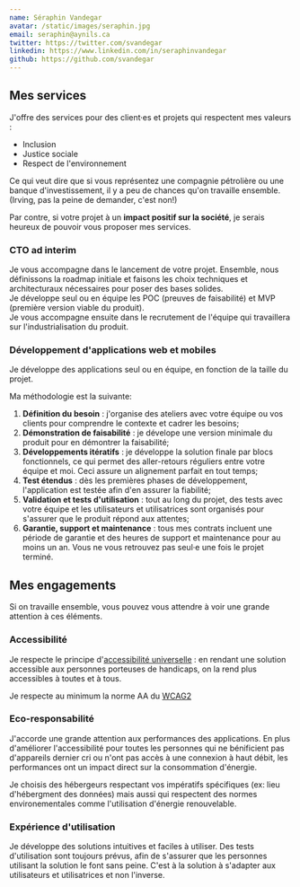 ```yaml
---
name: Séraphin Vandegar
avatar: /static/images/seraphin.jpg
email: seraphin@aynils.ca
twitter: https://twitter.com/svandegar
linkedin: https://www.linkedin.com/in/seraphinvandegar
github: https://github.com/svandegar
---
```


## Mes services

J'offre des services pour des client·es et projets qui respectent mes valeurs :

- Inclusion
- Justice sociale
- Respect de l'environnement

Ce qui veut dire que si vous représentez une compagnie pétrolière ou une banque d'investissement, il y a peu de chances qu'on travaille ensemble. (Irving, pas la peine de demander, c'est non!)

Par contre, si votre projet à un **impact positif sur la société**, je serais heureux de pouvoir vous proposer mes services.

### CTO ad interim

Je vous accompagne dans le lancement de votre projet. Ensemble, nous définissons la roadmap initiale et faisons les choix techniques et architecturaux nécessaires pour poser des bases solides.  
Je développe seul ou en équipe les POC (preuves de faisabilité) et MVP (première version viable du produit).  
Je vous accompagne ensuite dans le recrutement de l'équipe qui travaillera sur l'industrialisation du produit.

### Développement d'applications web et mobiles

Je développe des applications seul ou en équipe, en fonction de la taille du projet.

Ma méthodologie est la suivante:

1. **Définition du besoin** : j'organise des ateliers avec votre équipe ou vos clients pour comprendre le contexte et cadrer les besoins;
2. **Démonstration de faisabilité** : je dévelope une version minimale du produit pour en démontrer la faisabilité;
3. **Développements itératifs** : je développe la solution finale par blocs fonctionnels, ce qui permet des aller-retours réguliers entre votre équipe et moi. Ceci assure un alignement parfait en tout temps;
4. **Test étendus** : dès les premières phases de développement, l'application est testée afin d'en assurer la fiabilité;
5. **Validation et tests d'utilisation** : tout au long du projet, des tests avec votre équipe et les utilisateurs et utilisatrices sont organisés pour s'assurer que le produit répond aux attentes;
6. **Garantie, support et maintenance** : tous mes contrats incluent une période de garantie et des heures de support et maintenance pour au moins un an. Vous ne vous retrouvez pas seul·e une fois le projet terminé.

## Mes engagements

Si on travaille ensemble, vous pouvez vous attendre à voir une grande attention à ces éléments.

### Accessibilité

Je respecte le principe d'[accessibilité universelle](https://www.altergo.ca/fr/accessibilite-universelle/quest-ce-que-laccessibilite-universelle/) : en rendant une solution accessible aux personnes porteuses de handicaps, on la rend plus accessibles à toutes et à tous.

Je respecte au minimum la norme AA du [WCAG2](https://www.w3.org/WAI/standards-guidelines/wcag/)

### Eco-responsabilité

J'accorde une grande attention aux performances des applications. En plus d'améliorer l'accessibilité pour toutes les personnes qui ne bénificient pas d'appareils dernier cri ou n'ont pas accès à une connexion à haut débit, les performances ont un impact direct sur la consommation d'énergie.

Je choisis des hébergeurs respectant vos impératifs spécifiques (ex: lieu d'hébergment des données) mais aussi qui respectent des normes environementales comme l'utilisation d'énergie renouvelable.

### Expérience d'utilisation

Je développe des solutions intuitives et faciles à utiliser. Des tests d'utilisation sont toujours prévus, afin de s'assurer que les personnes utilisant la solution le font sans peine. C'est à la solution à s'adapter aux utilisateurs et utilisatrices et non l'inverse.

